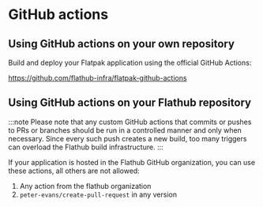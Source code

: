 # GitHub actions

## Using GitHub actions on your own repository

Build and deploy your Flatpak application using the official GitHub Actions:

https://github.com/flathub-infra/flatpak-github-actions

## Using GitHub actions on your Flathub repository

:::note
Please note that any custom GitHub actions that commits or pushes to PRs
or branches should be run in a controlled manner and only when necessary.
Since every such push creates a new build, too many triggers can overload
the Flathub build infrastructure.
:::

If your application is hosted in the Flathub GitHub organization, you can use these actions, all others are not allowed:

1. Any action from the flathub organization
2. `peter-evans/create-pull-request` in any version
